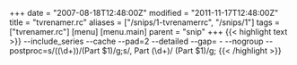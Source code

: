 +++
date = "2007-08-18T12:48:00Z"
modified = "2011-11-17T12:48:00Z"
title = "tvrenamer.rc"
aliases = ["/snips/1-tvrenamerrc", "/snips/1"]
tags = ["tvrenamer.rc"]
[menu]
  [menu.main]
    parent = "snip"
+++
{{< highlight text >}}
--include_series
--cache
--pad=2
--detailed
--gap= -
--nogroup
--postproc=s/\((\d+)\)/(Part $1)/g;s/, Part (\d+)/ (Part $1)/g;
{{< /highlight >}}
